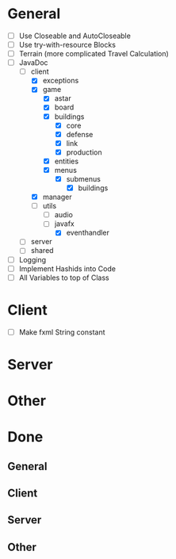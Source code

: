 # General
* [ ] Use Closeable and AutoCloseable
* [ ] Use try-with-resource Blocks
* [ ] Terrain (more complicated Travel Calculation)
* [ ] JavaDoc
  * [ ] client
    * [X] exceptions
    * [X] game
      * [X] astar
      * [X] board
      * [X] buildings
        * [X] core
        * [X] defense
        * [X] link
        * [X] production
      * [X] entities
      * [X] menus
        * [X] submenus
          * [X] buildings
    * [X] manager
    * [ ] utils
      * [ ] audio
      * [ ] javafx
        * [X] eventhandler
  * [ ] server
  * [ ] shared
* [ ] Logging
* [ ] Implement Hashids into Code
* [ ] All Variables to top of Class

# Client
* [ ] Make fxml String constant
# Server
# Other
# Done
## General
## Client
## Server
## Other